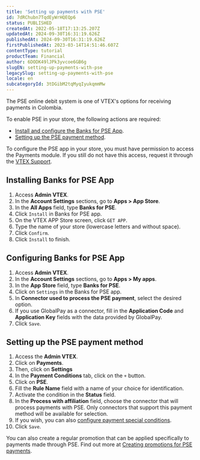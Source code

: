 ```yaml
---
title: 'Setting up payments with PSE'
id: 7dRChubn7TqdEyWrHQEQp6
status: PUBLISHED
createdAt: 2022-05-18T17:13:25.207Z
updatedAt: 2024-09-30T16:31:19.626Z
publishedAt: 2024-09-30T16:31:19.626Z
firstPublishedAt: 2023-03-14T14:51:46.607Z
contentType: tutorial
productTeam: Financial
author: 6DODK49lJPk3yvcoe6GB6g
slugEN: setting-up-payments-with-pse
legacySlug: setting-up-payments-with-pse
locale: en
subcategoryId: 3tDGibM2tqMyqIyukqmmMw
---
```


The PSE online debit system is one of VTEX's options for receiving payments in Colombia.

To enable PSE in your store, the following actions are required:
- [Install and configure the Banks for PSE App](#installing-banks-for-pse-app).
- [Setting up the PSE payment method](#setting-up-the-pse-payment-method).

<div class="alert alert-warning">
To configure the PSE app in your store, you must have permission to access the Payments module. If you still do not have this access, request it through the <a href="https://help.vtex.com/support">VTEX Support</a>.</div>

## Installing Banks for PSE App

1. Access **Admin VTEX**.
2. In the **Account Settings** sections, go to **Apps > App Store**.
3. In the **All Apps** field, type **Banks for PSE**.
4. Click `Install` in Banks for PSE app.
5. On the VTEX APP Store screen, click `GET APP`.
6. Type the name of your store (lowercase letters and without space).
7. Click `Confirm`.
8. Click `Install` to finish.

## Configuring Banks for PSE App

1. Access **Admin VTEX**.
2. In the **Account Settings** sections, go to **Apps > My apps**.
3. In the **App Store** field, type **Banks for PSE**.
4. Click on `Settings` in the Banks for PSE app.
5. In **Connector used to process the PSE payment**, select the desired option.
6. If you use GlobalPay as a connector, fill in the **Application Code** and **Application Key** fields with the data provided by GlobalPay.
7. Click `Save`.

## Setting up the PSE payment method

1. Access the **Admin VTEX**.
2. Click on **Payments**.
3. Then, click on **Settings**
4. In the **Payment Conditions** tab, click on the `+` button.
5. Click on **PSE**.
6. Fill the **Rule Name** field with a name of your choice for identification.
7. Activate the condition in the **Status** field.
8. In the **Process with affiliation** field, choose the connector that will process payments with PSE. Only connectors that support this payment method will be available for selection.
9. If you wish, you can also [configure payment special conditions](https://help.vtex.com/en/tutorial/special-conditions--tutorials_456#).
10. Click `Save`.

<div class="alert alert-info">
You can also create a regular promotion that can be applied specifically to payments made through PSE. Find out more at <a href="https://help.vtex.com/en/tutorial/creating-promotions-for-pse-payments--6YIp1fJ76gq667PQWjuj5T">Creating promotions for PSE payments</a>.</div>

